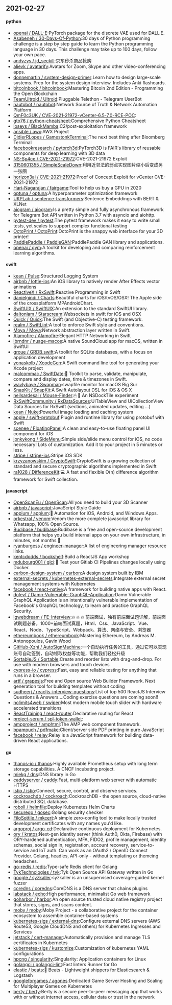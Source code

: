 ## 2021-02-27

#### python
* [openai / DALL-E](https://github.com/openai/DALL-E):PyTorch package for the discrete VAE used for DALL·E.
* [Asabeneh / 30-Days-Of-Python](https://github.com/Asabeneh/30-Days-Of-Python):30 days of Python programming challenge is a step by step guide to learn the Python programming language in 30 days. This challenge may take up to 100 days, follow your own pace.
* [andyzys / jd_seckill](https://github.com/andyzys/jd_seckill):京东秒杀商品抢购
* [alievk / avatarify](https://github.com/alievk/avatarify):Avatars for Zoom, Skype and other video-conferencing apps.
* [donnemartin / system-design-primer](https://github.com/donnemartin/system-design-primer):Learn how to design large-scale systems. Prep for the system design interview. Includes Anki flashcards.
* [bitcoinbook / bitcoinbook](https://github.com/bitcoinbook/bitcoinbook):Mastering Bitcoin 2nd Edition - Programming the Open Blockchain
* [TeamUltroid / Ultroid](https://github.com/TeamUltroid/Ultroid):Pluggable Telethon - Telegram UserBot
* [nautobot / nautobot](https://github.com/nautobot/nautobot):Network Source of Truth & Network Automation Platform
* [QmF0c3UK / CVE-2021-21972-vCenter-6.5-7.0-RCE-POC](https://github.com/QmF0c3UK/CVE-2021-21972-vCenter-6.5-7.0-RCE-POC):
* [gto76 / python-cheatsheet](https://github.com/gto76/python-cheatsheet):Comprehensive Python Cheatsheet
* [loseys / BlackMamba](https://github.com/loseys/BlackMamba):C2/post-exploitation framework
* [ansible / awx](https://github.com/ansible/awx):AWX Project
* [DidierRLopes / GamestonkTerminal](https://github.com/DidierRLopes/GamestonkTerminal):The next best thing after Bloomberg Terminal
* [facebookresearch / pytorch3d](https://github.com/facebookresearch/pytorch3d):PyTorch3D is FAIR's library of reusable components for deep learning with 3D data
* [NS-Sp4ce / CVE-2021-21972](https://github.com/NS-Sp4ce/CVE-2021-21972):CVE-2021-21972 Exploit
* [3150601355 / SimpleScaleDown](https://github.com/3150601355/SimpleScaleDown):利用近邻法的弱点实现图片缩小后变成另一张图
* [horizon3ai / CVE-2021-21972](https://github.com/horizon3ai/CVE-2021-21972):Proof of Concept Exploit for vCenter CVE-2021-21972
* [Hari-Nagarajan / fairgame](https://github.com/Hari-Nagarajan/fairgame):Tool to help us buy a GPU in 2020
* [optuna / optuna](https://github.com/optuna/optuna):A hyperparameter optimization framework
* [UKPLab / sentence-transformers](https://github.com/UKPLab/sentence-transformers):Sentence Embeddings with BERT & XLNet
* [aiogram / aiogram](https://github.com/aiogram/aiogram):Is a pretty simple and fully asynchronous framework for Telegram Bot API written in Python 3.7 with asyncio and aiohttp.
* [pytest-dev / pytest](https://github.com/pytest-dev/pytest):The pytest framework makes it easy to write small tests, yet scales to support complex functional testing
* [OctoPrint / OctoPrint](https://github.com/OctoPrint/OctoPrint):OctoPrint is the snappy web interface for your 3D printer!
* [PaddlePaddle / PaddleGAN](https://github.com/PaddlePaddle/PaddleGAN):PaddlePaddle GAN library and applications.
* [openai / gym](https://github.com/openai/gym):A toolkit for developing and comparing reinforcement learning algorithms.

#### swift
* [kean / Pulse](https://github.com/kean/Pulse):Structured Logging System
* [airbnb / lottie-ios](https://github.com/airbnb/lottie-ios):An iOS library to natively render After Effects vector animations
* [ReactiveX / RxSwift](https://github.com/ReactiveX/RxSwift):Reactive Programming in Swift
* [danielgindi / Charts](https://github.com/danielgindi/Charts):Beautiful charts for iOS/tvOS/OSX! The Apple side of the crossplatform MPAndroidChart.
* [SwiftUIX / SwiftUIX](https://github.com/SwiftUIX/SwiftUIX):An extension to the standard SwiftUI library.
* [daltoniam / Starscream](https://github.com/daltoniam/Starscream):Websockets in swift for iOS and OSX
* [Quick / Quick](https://github.com/Quick/Quick):The Swift (and Objective-C) testing framework.
* [realm / SwiftLint](https://github.com/realm/SwiftLint):A tool to enforce Swift style and conventions.
* [Moya / Moya](https://github.com/Moya/Moya):Network abstraction layer written in Swift.
* [Alamofire / Alamofire](https://github.com/Alamofire/Alamofire):Elegant HTTP Networking in Swift
* [lbrndnr / nuage-macos](https://github.com/lbrndnr/nuage-macos):A native SoundCloud app for macOS, written in SwiftUI
* [groue / GRDB.swift](https://github.com/groue/GRDB.swift):A toolkit for SQLite databases, with a focus on application development
* [yonaskolb / XcodeGen](https://github.com/yonaskolb/XcodeGen):A Swift command line tool for generating your Xcode project
* [malcommac / SwiftDate](https://github.com/malcommac/SwiftDate):🐔
Toolkit to parse, validate, manipulate, compare and display dates, time & timezones in Swift.
* [waylybaye / Swapman](https://github.com/waylybaye/Swapman):swapfile monitor for macOS Big Sur
* [SnapKit / SnapKit](https://github.com/SnapKit/SnapKit):A Swift Autolayout DSL for iOS & OS X
* [neilsardesai / Mouse-Finder](https://github.com/neilsardesai/Mouse-Finder):🖱
👀
An NSDockTile experiment
* [RxSwiftCommunity / RxDataSources](https://github.com/RxSwiftCommunity/RxDataSources):UITableView and UICollectionView Data Sources for RxSwift (sections, animated updates, editing ...)
* [kean / Nuke](https://github.com/kean/Nuke):Powerful image loading and caching system
* [apple / swift-protobuf](https://github.com/apple/swift-protobuf):Plugin and runtime library for using protobuf with Swift
* [scenee / FloatingPanel](https://github.com/scenee/FloatingPanel):A clean and easy-to-use floating panel UI component for iOS
* [jonkykong / SideMenu](https://github.com/jonkykong/SideMenu):Simple side/slide menu control for iOS, no code necessary! Lots of customization. Add it to your project in 5 minutes or less.
* [stripe / stripe-ios](https://github.com/stripe/stripe-ios):Stripe iOS SDK
* [krzyzanowskim / CryptoSwift](https://github.com/krzyzanowskim/CryptoSwift):CryptoSwift is a growing collection of standard and secure cryptographic algorithms implemented in Swift
* [ra1028 / DifferenceKit](https://github.com/ra1028/DifferenceKit):💻
A fast and flexible O(n) difference algorithm framework for Swift collection.

#### javascript
* [OpenScanEu / OpenScan](https://github.com/OpenScanEu/OpenScan):All you need to build your 3D Scanner
* [airbnb / javascript](https://github.com/airbnb/javascript):JavaScript Style Guide
* [appium / appium](https://github.com/appium/appium):📱
Automation for iOS, Android, and Windows Apps.
* [orkestral / venom](https://github.com/orkestral/venom):Venom the more complete javascript library for Whatsapp, 100% Open Source.
* [Budibase / budibase](https://github.com/Budibase/budibase):Budibase is a free and open-source development platform that helps you build internal apps on your own infrastructure, in minutes, not months
🚀
* [ryanburgess / engineer-manager](https://github.com/ryanburgess/engineer-manager):A list of engineering manager resource links.
* [kentcdodds / bookshelf](https://github.com/kentcdodds/bookshelf):Build a ReactJS App workshop
* [mdubourg001 / glci](https://github.com/mdubourg001/glci):🦊
Test your Gitlab CI Pipelines changes locally using Docker.
* [carbon-design-system / carbon](https://github.com/carbon-design-system/carbon):A design system built by IBM
* [external-secrets / kubernetes-external-secrets](https://github.com/external-secrets/kubernetes-external-secrets):Integrate external secret management systems with Kubernetes
* [facebook / react-native](https://github.com/facebook/react-native):A framework for building native apps with React.
* [dolevf / Damn-Vulnerable-GraphQL-Application](https://github.com/dolevf/Damn-Vulnerable-GraphQL-Application):Damn Vulnerable GraphQL Application is an intentionally vulnerable implementation of Facebook's GraphQL technology, to learn and practice GraphQL Security.
* [lgwebdream / FE-Interview](https://github.com/lgwebdream/FE-Interview):🔥
🔥
🔥
前端面试，独有前端面试题详解，前端面试刷题必备，1000+前端面试真题，Html、Css、JavaScript、Vue、React、Node、TypeScript、Webpack、算法、网络与安全、浏览器
* [ethereumbook / ethereumbook](https://github.com/ethereumbook/ethereumbook):Mastering Ethereum, by Andreas M. Antonopoulos, Gavin Wood
* [GitHub-Xzhi / AutoSignMachine](https://github.com/GitHub-Xzhi/AutoSignMachine):一个自动执行任务的工具，通过它可以实现账号自动签到，自动领取权益等功能，帮助我们轻松升级
* [SortableJS / Sortable](https://github.com/SortableJS/Sortable):Create and reorder lists with drag-and-drop. For use with modern browsers and touch devices
* [cypress-io / cypress](https://github.com/cypress-io/cypress):Fast, easy and reliable testing for anything that runs in a browser.
* [artf / grapesjs](https://github.com/artf/grapesjs):Free and Open source Web Builder Framework. Next generation tool for building templates without coding
* [sudheerj / reactjs-interview-questions](https://github.com/sudheerj/reactjs-interview-questions):List of top 500 ReactJS Interview Questions & Answers....Coding exercise questions are coming soon!!
* [nolimits4web / swiper](https://github.com/nolimits4web/swiper):Most modern mobile touch slider with hardware accelerated transitions
* [ReactTraining / react-router](https://github.com/ReactTraining/react-router):Declarative routing for React
* [project-serum / spl-token-wallet](https://github.com/project-serum/spl-token-wallet):
* [ampproject / amphtml](https://github.com/ampproject/amphtml):The AMP web component framework.
* [bpampuch / pdfmake](https://github.com/bpampuch/pdfmake):Client/server side PDF printing in pure JavaScript
* [facebook / relay](https://github.com/facebook/relay):Relay is a JavaScript framework for building data-driven React applications.

#### go
* [thanos-io / thanos](https://github.com/thanos-io/thanos):Highly available Prometheus setup with long term storage capabilities. A CNCF Incubating project.
* [miekg / dns](https://github.com/miekg/dns):DNS library in Go
* [caddyserver / caddy](https://github.com/caddyserver/caddy):Fast, multi-platform web server with automatic HTTPS
* [istio / istio](https://github.com/istio/istio):Connect, secure, control, and observe services.
* [cockroachdb / cockroach](https://github.com/cockroachdb/cockroach):CockroachDB - the open source, cloud-native distributed SQL database.
* [roboll / helmfile](https://github.com/roboll/helmfile):Deploy Kubernetes Helm Charts
* [securego / gosec](https://github.com/securego/gosec):Golang security checker
* [FiloSottile / mkcert](https://github.com/FiloSottile/mkcert):A simple zero-config tool to make locally trusted development certificates with any names you'd like.
* [argoproj / argo-cd](https://github.com/argoproj/argo-cd):Declarative continuous deployment for Kubernetes.
* [ory / kratos](https://github.com/ory/kratos):Next-gen identity server (think Auth0, Okta, Firebase) with ORY-hardened authentication, MFA, FIDO2, profile management, identity schemas, social sign in, registration, account recovery, service-to-service and IoT auth. Can work as an OAuth2 / OpenID Connect Provider. Golang, headles, API-only - without templating or themeing headaches.
* [go-redis / redis](https://github.com/go-redis/redis):Type-safe Redis client for Golang
* [TykTechnologies / tyk](https://github.com/TykTechnologies/tyk):Tyk Open Source API Gateway written in Go
* [google / syzkaller](https://github.com/google/syzkaller):syzkaller is an unsupervised coverage-guided kernel fuzzer
* [coredns / coredns](https://github.com/coredns/coredns):CoreDNS is a DNS server that chains plugins
* [labstack / echo](https://github.com/labstack/echo):High performance, minimalist Go web framework
* [goharbor / harbor](https://github.com/goharbor/harbor):An open source trusted cloud native registry project that stores, signs, and scans content.
* [moby / moby](https://github.com/moby/moby):Moby Project - a collaborative project for the container ecosystem to assemble container-based systems
* [kubernetes-sigs / external-dns](https://github.com/kubernetes-sigs/external-dns):Configure external DNS servers (AWS Route53, Google CloudDNS and others) for Kubernetes Ingresses and Services
* [jetstack / cert-manager](https://github.com/jetstack/cert-manager):Automatically provision and manage TLS certificates in Kubernetes
* [kubernetes-sigs / kustomize](https://github.com/kubernetes-sigs/kustomize):Customization of kubernetes YAML configurations
* [hpcng / singularity](https://github.com/hpcng/singularity):Singularity: Application containers for Linux
* [golangci / golangci-lint](https://github.com/golangci/golangci-lint):Fast linters Runner for Go
* [elastic / beats](https://github.com/elastic/beats):🐠
Beats - Lightweight shippers for Elasticsearch & Logstash
* [googleforgames / agones](https://github.com/googleforgames/agones):Dedicated Game Server Hosting and Scaling for Multiplayer Games on Kubernetes
* [berty / berty](https://github.com/berty/berty):Berty is a secure peer-to-peer messaging app that works with or without internet access, cellular data or trust in the network
